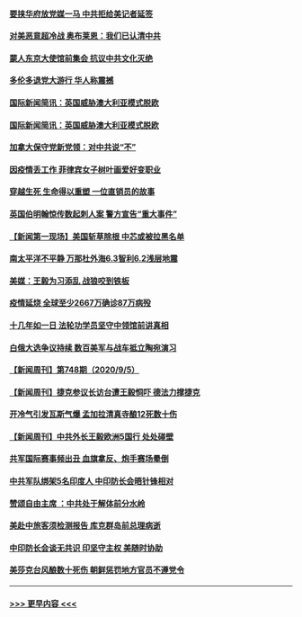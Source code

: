 #### [要挟华府放党媒一马 中共拒给美记者延签](../pages/prog202/a102934957.md?t=09070802) 
#### [对美恶意超冷战 奥布莱恩：我们已认清中共](../pages/prog202/a102934945.md?t=09070802) 
#### [蒙人东京大使馆前集会 抗议中共文化灭绝](../pages/prog202/a102934929.md?t=09070802) 
#### [多伦多退党大游行 华人称震撼](../pages/prog202/a102934927.md?t=09070802) 
#### [国际新闻简讯：英国威胁澳大利亚模式脱欧](../pages/prog202/a102934900.md?t=09070802) 
#### [国际新闻简讯：英国威胁澳大利亚模式脱欧](../pages/prog202/a102934887.md?t=09070802) 
#### [加拿大保守党新党领：对中共说“不”](../pages/prog202/a102934878.md?t=09070802) 
#### [因疫情丢工作 菲律宾女子树叶画爱好变职业](../pages/prog202/a102934857.md?t=09070802) 
#### [穿越生死 生命得以重塑 一位直销员的故事](../pages/prog202/a102934829.md?t=09070802) 
#### [英国伯明翰惊传数起刺人案 警方宣告“重大事件”](../pages/prog202/a102934791.md?t=09070802) 
#### [【新闻第一现场】美国斩草除根 中芯或被拉黑名单](../pages/prog202/a102934778.md?t=09070802) 
#### [南太平洋不平静 万那杜外海6.3智利6.2浅层地震](../pages/prog202/a102934760.md?t=09070802) 
#### [美媒：王毅为习添乱 战狼咬到铁板](../pages/prog202/a102934731.md?t=09070802) 
#### [疫情延烧 全球至少2667万确诊87万病殁](../pages/prog202/a102934711.md?t=09070802) 
#### [十几年如一日 法轮功学员坚守中领馆前讲真相](../pages/prog202/a102934716.md?t=09070802) 
#### [白俄大选争议持续 数百美军与战车抵立陶宛演习](../pages/prog202/a102934684.md?t=09070802) 
#### [【新闻周刊】第748期（2020/9/5）](../pages/prog202/a102934654.md?t=09070802) 
#### [【新闻周刊】捷克参议长访台遭王毅恫吓 德法力撑捷克](../pages/prog202/a102934645.md?t=09070802) 
#### [开冷气引发瓦斯气爆 孟加拉清真寺酿12死数十伤](../pages/prog202/a102934341.md?t=09070802) 
#### [【新闻周刊】中共外长王毅欧洲5国行 处处碰壁](../pages/prog202/a102934643.md?t=09070802) 
#### [共军国际赛事频出丑 血旗拿反、炮手赛场晕倒](../pages/prog202/a102934572.md?t=09070802) 
#### [中共军队绑架5名印度人 中印防长会晤针锋相对](../pages/prog202/a102934543.md?t=09070802) 
#### [赞颂自由主席 ：中共处于解体前分水岭](../pages/prog202/a102934517.md?t=09070802) 
#### [美赴中旅客须检测报告 库克群岛前总理病逝](../pages/prog202/a102934422.md?t=09070802) 
#### [中印防长会谈无共识 印坚守主权 美随时协助](../pages/prog202/a102934391.md?t=09070802) 
#### [美莎克台风酿数十死伤 朝鲜惩罚地方官员不遵党令](../pages/prog202/a102934289.md?t=09070802) 

----
#### [ >>> 更早内容 <<< ](../indexes/prog202-earlier.md)
